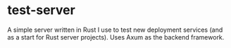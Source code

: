 # test-server
A simple server written in Rust I use to test new deployment services (and as a start for Rust server projects). Uses Axum as the backend framework.

